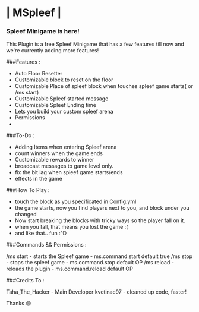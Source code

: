 #                                              | MSpleef |
###                                        Spleef Minigame is here!

This Plugin is a free Spleef Minigame that has a few features till now and we're currently adding more features!

###Features :

- Auto Floor Resetter
- Customizable block to reset on the floor
- Customizable Place of spleef block when touches spleef game starts( or /ms start)
- Customizable Spleef started message
- Customizable Spleef Ending time
- Lets you build your custom spleef arena
- Permissions
- 

###To-Do :

- Adding Items when entering Spleef arena
- count winners when the game ends
- Customizable rewards to winner
- broadcast messages to game level only.
- fix the bit lag when spleef game starts/ends
- effects in the game

###How To Play :

- touch the block as you specificated in Config.yml
- the game starts, now you find players next to you, and block under you changed
- Now start breaking the blocks with tricky ways so the player fall on it.
- when you fall, that means you lost the game :(
- and like that.. fun :^D

###Commands && Permissions :

/ms start - starts the Spleef game - ms.command.start default true
/ms stop - stops the spleef game - ms.command.stop default OP
/ms reload - reloads the plugin - ms.command.reload default OP

###Credits To :

Taha_The_Hacker - Main Developer
kvetinac97 - cleaned up code, faster!

Thanks :smile:
